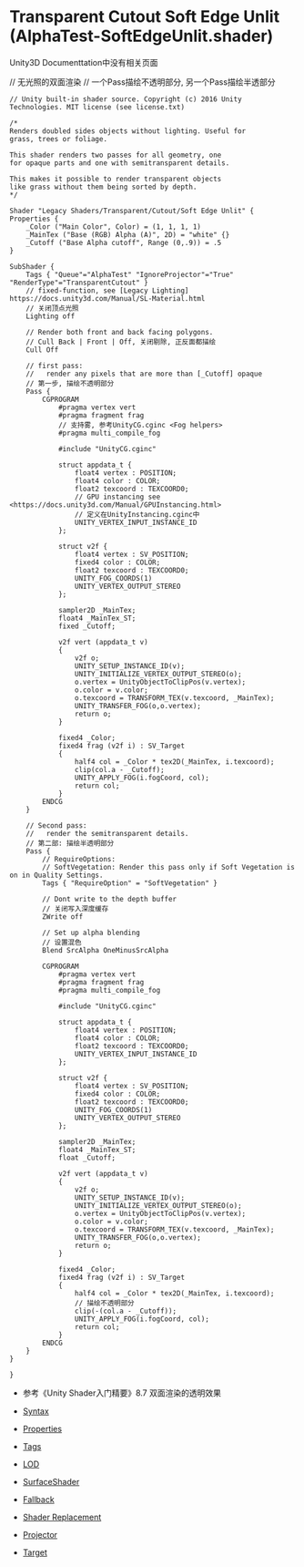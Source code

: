 # Transparent Cutout Soft Edge Unlit (AlphaTest-SoftEdgeUnlit.shader)

Unity3D Documenttation中没有相关页面

// 无光照的双面渲染
// 一个Pass描绘不透明部分, 另一个Pass描绘半透部分

```ShaderLab
// Unity built-in shader source. Copyright (c) 2016 Unity Technologies. MIT license (see license.txt)

/*
Renders doubled sides objects without lighting. Useful for
grass, trees or foliage.

This shader renders two passes for all geometry, one
for opaque parts and one with semitransparent details.

This makes it possible to render transparent objects
like grass without them being sorted by depth.
*/

Shader "Legacy Shaders/Transparent/Cutout/Soft Edge Unlit" {
Properties {
	_Color ("Main Color", Color) = (1, 1, 1, 1)
	_MainTex ("Base (RGB) Alpha (A)", 2D) = "white" {}
	_Cutoff ("Base Alpha cutoff", Range (0,.9)) = .5
}

SubShader {
	Tags { "Queue"="AlphaTest" "IgnoreProjector"="True" "RenderType"="TransparentCutout" }
	// fixed-function, see [Legacy Lighting] https://docs.unity3d.com/Manual/SL-Material.html
	// 关闭顶点光照
	Lighting off
	
	// Render both front and back facing polygons.
	// Cull Back | Front | Off, 关闭剔除, 正反面都描绘
	Cull Off
	
	// first pass:
	//   render any pixels that are more than [_Cutoff] opaque
	// 第一步, 描绘不透明部分
	Pass {  
		CGPROGRAM
			#pragma vertex vert
			#pragma fragment frag
			// 支持雾, 参考UnityCG.cginc <Fog helpers>
			#pragma multi_compile_fog

			#include "UnityCG.cginc"

			struct appdata_t {
				float4 vertex : POSITION;
				float4 color : COLOR;
				float2 texcoord : TEXCOORD0;
				// GPU instancing see <https://docs.unity3d.com/Manual/GPUInstancing.html>
				// 定义在UnityInstancing.cginc中
				UNITY_VERTEX_INPUT_INSTANCE_ID
			};

			struct v2f {
				float4 vertex : SV_POSITION;
				fixed4 color : COLOR;
				float2 texcoord : TEXCOORD0;
				UNITY_FOG_COORDS(1)
				UNITY_VERTEX_OUTPUT_STEREO
			};

			sampler2D _MainTex;
			float4 _MainTex_ST;
			fixed _Cutoff;
			
			v2f vert (appdata_t v)
			{
				v2f o;
				UNITY_SETUP_INSTANCE_ID(v);
				UNITY_INITIALIZE_VERTEX_OUTPUT_STEREO(o);
				o.vertex = UnityObjectToClipPos(v.vertex);
				o.color = v.color;
				o.texcoord = TRANSFORM_TEX(v.texcoord, _MainTex);
				UNITY_TRANSFER_FOG(o,o.vertex);
				return o;
			}
			
			fixed4 _Color;
			fixed4 frag (v2f i) : SV_Target
			{
				half4 col = _Color * tex2D(_MainTex, i.texcoord);
				clip(col.a - _Cutoff);
				UNITY_APPLY_FOG(i.fogCoord, col);
				return col;
			}
		ENDCG
	}

	// Second pass:
	//   render the semitransparent details.
	// 第二部: 描绘半透明部分
	Pass {
		// RequireOptions:
		// SoftVegetation: Render this pass only if Soft Vegetation is on in Quality Settings.
		Tags { "RequireOption" = "SoftVegetation" }
		
		// Dont write to the depth buffer
		// 关闭写入深度缓存
		ZWrite off
		
		// Set up alpha blending
		// 设置混色
		Blend SrcAlpha OneMinusSrcAlpha
		
		CGPROGRAM
			#pragma vertex vert
			#pragma fragment frag
			#pragma multi_compile_fog
			
			#include "UnityCG.cginc"

			struct appdata_t {
				float4 vertex : POSITION;
				float4 color : COLOR;
				float2 texcoord : TEXCOORD0;
				UNITY_VERTEX_INPUT_INSTANCE_ID
			};

			struct v2f {
				float4 vertex : SV_POSITION;
				fixed4 color : COLOR;
				float2 texcoord : TEXCOORD0;
				UNITY_FOG_COORDS(1)
				UNITY_VERTEX_OUTPUT_STEREO
			};

			sampler2D _MainTex;
			float4 _MainTex_ST;
			float _Cutoff;
			
			v2f vert (appdata_t v)
			{
				v2f o;
				UNITY_SETUP_INSTANCE_ID(v);
				UNITY_INITIALIZE_VERTEX_OUTPUT_STEREO(o);
				o.vertex = UnityObjectToClipPos(v.vertex);
				o.color = v.color;
				o.texcoord = TRANSFORM_TEX(v.texcoord, _MainTex);
				UNITY_TRANSFER_FOG(o,o.vertex);
				return o;
			}
			
			fixed4 _Color;
			fixed4 frag (v2f i) : SV_Target
			{
				half4 col = _Color * tex2D(_MainTex, i.texcoord);
				// 描绘不透明部分
				clip(-(col.a - _Cutoff));
				UNITY_APPLY_FOG(i.fogCoord, col);
				return col;
			}
		ENDCG
	}
}

}

```

* 参考《Unity Shader入门精要》8.7 双面渲染的透明效果　


* [Syntax](../../../ShaderLab%20Reference/ShaderLab%20Syntax.md)
* [Properties](../../../ShaderLab%20Reference/ShaderLab%20Properties.md)
* [Tags](../../../ShaderLab%20Reference/SubShader%20Tags.md)
* [LOD](../../../ShaderLab%20Reference/SubShader%20LOD.md)
* [SurfaceShader](../../../ShaderLab%20Reference/SurfaceShader.md)
* [Fallback](../../../ShaderLab%20Reference/ShaderLab%20Fallback.md)
* [Shader Replacement](../../../ShaderLab%20Reference/Shader%20Replacement.md)
* [Projector](../../../ShaderLab%20Reference/Projector.md)
* [Target](../../../ShaderLab%20Reference/Shader%20Compilation%20Target.md)
